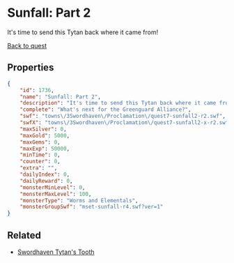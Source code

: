 # Sunfall: Part 2

It's time to send this Tytan back where it came from!

[Back to quest](../quests.md)

## Properties

```json
{
    "id": 1736,
    "name": "Sunfall: Part 2",
    "description": "It's time to send this Tytan back where it came from!",
    "complete": "What's next for the Greenguard Alliance?",
    "swf": "towns\/3Swordhaven\/Proclamation\/quest7-sunfall2-r2.swf",
    "swfX": "towns\/3Swordhaven\/Proclamation\/quest7-sunfall2-x-r2.swf",
    "maxSilver": 0,
    "maxGold": 5000,
    "maxGems": 0,
    "maxExp": 50000,
    "minTime": 0,
    "counter": 0,
    "extra": "",
    "dailyIndex": 0,
    "dailyReward": 0,
    "monsterMinLevel": 0,
    "monsterMaxLevel": 100,
    "monsterType": "Worms and Elementals",
    "monsterGroupSwf": "mset-sunfall-r4.swf?ver=1"
}
```

## Related

- [Swordhaven Tytan's Tooth](../items/19795-swordhaven-tytan-s-tooth.md)


